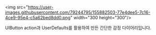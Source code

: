 <img src="https://user-images.githubusercontent.com/79244795/155882503-77e4dee5-7c16-4ce9-95e4-c5a62bed8dd0.png" width="300 height="300"/>

UIButton action과 UserDefaults를 활용하여 만든 간단한 감정 다이어리입니다.
